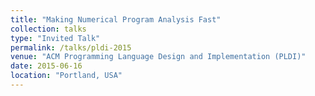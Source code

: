 ```yaml
---
title: "Making Numerical Program Analysis Fast"
collection: talks
type: "Invited Talk"
permalink: /talks/pldi-2015
venue: "ACM Programming Language Design and Implementation (PLDI)"
date: 2015-06-16
location: "Portland, USA"
---
```


